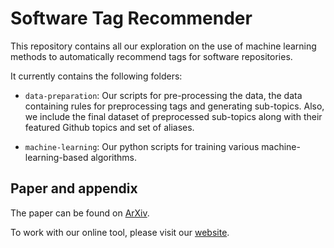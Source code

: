 # Software Tag Recommender
This repository contains all our exploration on the use of machine learning methods to automatically recommend tags for software repositories.

It currently contains the following folders:
<ul>
  <li><p><code>data-preparation</code>: Our scripts for pre-processing the data, the data containing rules for preprocessing tags and generating sub-topics. 
 Also, we include the final dataset of preprocessed sub-topics along with their featured Github topics and set of aliases.</p></li>
  <li><p><code>machine-learning</code>: Our python scripts for training various machine-learning-based algorithms.</p></li>
</ul>

## Paper and appendix
The paper can be found on <a href="https://arxiv.org/abs/2010.09116">ArXiv</a>.

To work with our online tool, please visit our <a href="repologue.com">website</a>.
<!--<ul>
    <li>The paper can be found here: <a href="https://arxiv.org/abs/2010.09116">link</a>.</li>
    <li>The raw dataset can be found here: <a href="http://add_url">link</a>.</li>
    <li>The appendix with our full results can be found here: <a href="http://add_url">link</a>.</li>
</ul-->
